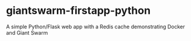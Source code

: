 # giantswarm-firstapp-python
A simple Python/Flask web app with a Redis cache demonstrating Docker and Giant Swarm
